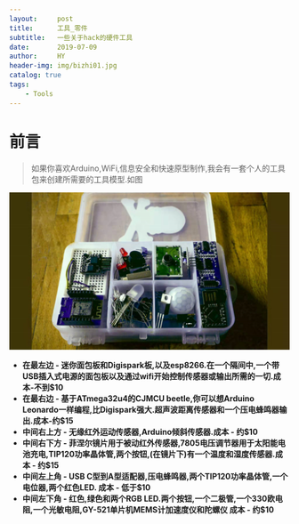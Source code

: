 ```yaml
---
layout:     post
title:      工具_零件
subtitle:   一些关于hack的硬件工具
date:       2019-07-09
author:     HY
header-img: img/bizhi01.jpg
catalog: true
tags:
    - Tools
---
```



# 前言

> 如果你喜欢Arduino,WiFi,信息安全和快速原型制作,我会有一套个人的工具包来创建所需要的工具模型.如图


![](https://github.com/MHYCDH/MHYCDH.github.io/blob/master/img/hacker_tools.png?raw=true)

- **在最左边 - 迷你面包板和Digispark板,以及esp8266.在一个隔间中,一个带USB插入式电源的面包板以及通过wifi开始控制传感器或输出所需的一切.成本-不到$10** 
- **在最右边 - 基于ATmega32u4的CJMCU beetle,你可以想Arduino Leonardo一样编程,比Digispark强大.超声波距离传感器和一个压电蜂鸣器输出.成本-约$15**
- **中间右上方 - 无缘红外运动传感器,Arduino倾斜传感器.成本 - 约$10**
- **中间右下方 - 菲涅尔镜片用于被动红外传感器,7805电压调节器用于太阳能电池充电,TIP120功率晶体管,两个按钮,(在镜片下)有一个温度和湿度传感器.成本 - 约$15**
- **中间左上角 - USB C型到A型适配器,压电蜂鸣器,两个TIP120功率晶体管,一个电位器,两个红色LED. 成本 - 低于$10**
- **中间左下角 - 红色,绿色和两个RGB LED.两个按钮,一个二极管,一个330欧电阻,一个光敏电阻,GY-521单片机MEMS计加速度仪和陀螺仪 成本 - 约$10**
